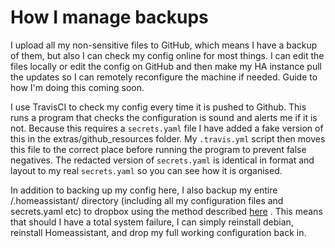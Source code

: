 # How I manage backups

I upload all my non-sensitive files to GitHub, which means I have a backup of them, but also I can check my config online for most things.  I can edit the files locally or edit the config on GitHub and then make my HA instance pull the updates so I can remotely reconfigure the machine if needed.  Guide to how I'm doing this coming soon.

I use TravisCI to check my config every time it is pushed to Github.  This runs a program that checks the configuration is sound and alerts me if it is not.  Because this requires a `secrets.yaml` file I have added a fake version of this in the extras/github_resources folder.  My `.travis.yml` script then moves this file to the correct place before running the program to prevent false negatives.  The redacted version of `secrets.yaml` is identical in format and layout to my real `secrets.yaml` so you can see how it is organised.

In addition to backing up my config here, I also backup my entire /.homeassistant/ directory (including all my configuration files and secrets.yaml etc) to dropbox using the method described [here](https://github.com/martikainen87/Home-Automation/wiki/Backup-your-configuration-to-Dropbox) .  This means that should I have a total system failure, I can simply reinstall debian, reinstall Homeassistant, and drop my full working configuration back in.
